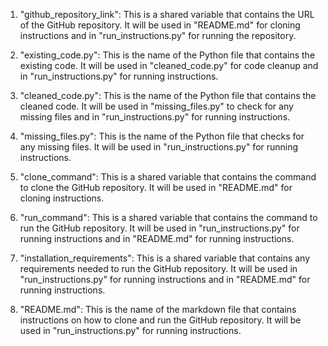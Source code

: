 1. "github_repository_link": This is a shared variable that contains the URL of the GitHub repository. It will be used in "README.md" for cloning instructions and in "run_instructions.py" for running the repository.

2. "existing_code.py": This is the name of the Python file that contains the existing code. It will be used in "cleaned_code.py" for code cleanup and in "run_instructions.py" for running instructions.

3. "cleaned_code.py": This is the name of the Python file that contains the cleaned code. It will be used in "missing_files.py" to check for any missing files and in "run_instructions.py" for running instructions.

4. "missing_files.py": This is the name of the Python file that checks for any missing files. It will be used in "run_instructions.py" for running instructions.

5. "clone_command": This is a shared variable that contains the command to clone the GitHub repository. It will be used in "README.md" for cloning instructions.

6. "run_command": This is a shared variable that contains the command to run the GitHub repository. It will be used in "run_instructions.py" for running instructions and in "README.md" for running instructions.

7. "installation_requirements": This is a shared variable that contains any requirements needed to run the GitHub repository. It will be used in "run_instructions.py" for running instructions and in "README.md" for running instructions.

8. "README.md": This is the name of the markdown file that contains instructions on how to clone and run the GitHub repository. It will be used in "run_instructions.py" for running instructions.
